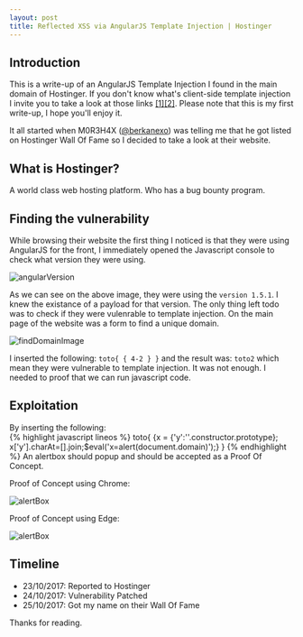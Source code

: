 ```yaml
---
layout: post
title: Reflected XSS via AngularJS Template Injection | Hostinger  
---
```


## Introduction 
This is a write-up of  an AngularJS Template Injection  I found in the main domain of Hostinger. If you don't know what's client-side template injection I invite you to take a look at those links [[1]](https://portswigger.net/kb/issues/00200308_client-side-template-injection)[[2]](https://blog.portswigger.net/2016/01/xss-without-html-client-side-template.html). Please note that this is my first write-up, I hope you'll enjoy it.

It all started when M0R3H4X ([@berkanexo]("https://twitter.com/berkanexo")) was telling me that he got listed on Hostinger Wall Of Fame so I decided to take a look at their website.

## What is Hostinger?
A world class web hosting platform. Who has a bug bounty program.

## Finding the vulnerability
While browsing their website the first thing I noticed is that they were using AngularJS for the front, I immediately opened the Javascript console to check what version they were using.  

![angularVersion]({{"/images/angularVersion.png"}})   

As we can see on the above image, they were using the ```version 1.5.1```. I knew the existance of a payload for that version. The only thing left todo was to check if they were vulenrable to template injection. On the main page of the website was a form to find a unique domain. 

![findDomainImage]({{"/images/findDomain.png"}})  

I inserted the following: ```toto{ { 4-2 } }``` and the result was: ```toto2``` which mean they were vulnerable to template injection. It was not enough. I needed to proof that we can run javascript code.   

## Exploitation
By inserting the following:   
{% highlight javascript lineos %}
 toto{ {x = {'y':''.constructor.prototype}; x['y'].charAt=[].join;$eval('x=alert(document.domain)');} }
{% endhighlight %}
An alertbox should popup and should be accepted as a Proof Of Concept.

Proof of Concept  using Chrome:

![alertBox]({{"/images/Hostinger_chrome.png"}})

Proof of  Concept using Edge:

![alertBox]({{"/images/Hostinger_edge.png"}})

## Timeline
* 23/10/2017: Reported to Hostinger
* 24/10/2017: Vulnerability Patched
* 25/10/2017: Got my name on their Wall Of Fame

Thanks for reading.
